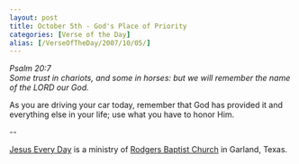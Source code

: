 ```yaml
---
layout: post
title: October 5th - God's Place of Priority
categories: [Verse of the Day]
alias: [/VerseOfTheDay/2007/10/05/]
---
```


_Psalm 20:7  
Some trust in chariots, and some in horses: but we will remember the
name of the LORD our God._

As you are driving your car today, remember that God has provided
it and everything else in your life; use what you have to honor
Him.

 --

<a href=http://jesuseveryday.net>Jesus Every Day</a> is a ministry of <a href=http://rodgersbaptist.net>Rodgers Baptist Church</a> in Garland, Texas.
